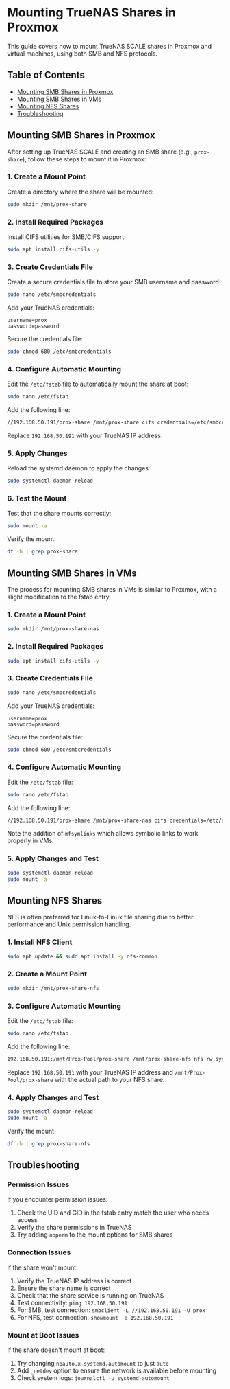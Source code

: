 # Mounting TrueNAS Shares in Proxmox

This guide covers how to mount TrueNAS SCALE shares in Proxmox and virtual machines, using both SMB and NFS protocols.

## Table of Contents

- [Mounting SMB Shares in Proxmox](#mounting-smb-shares-in-proxmox)
- [Mounting SMB Shares in VMs](#mounting-smb-shares-in-vms)
- [Mounting NFS Shares](#mounting-nfs-shares)
- [Troubleshooting](#troubleshooting)

## Mounting SMB Shares in Proxmox

After setting up TrueNAS SCALE and creating an SMB share (e.g., `prox-share`), follow these steps to mount it in Proxmox:

### 1. Create a Mount Point

Create a directory where the share will be mounted:

```bash
sudo mkdir /mnt/prox-share
```

### 2. Install Required Packages

Install CIFS utilities for SMB/CIFS support:

```bash
sudo apt install cifs-utils -y
```

### 3. Create Credentials File

Create a secure credentials file to store your SMB username and password:

```bash
sudo nano /etc/smbcredentials
```

Add your TrueNAS credentials:

```
username=prox
password=password
```

Secure the credentials file:

```bash
sudo chmod 600 /etc/smbcredentials
```

### 4. Configure Automatic Mounting

Edit the `/etc/fstab` file to automatically mount the share at boot:

```bash
sudo nano /etc/fstab
```

Add the following line:

```bash
//192.168.50.191/prox-share /mnt/prox-share cifs credentials=/etc/smbcredentials,iocharset=utf8,rw,vers=3.1.1,uid=1000,gid=1000,file_mode=0777,dir_mode=0777,noauto,x-systemd.automount 0 0
```

Replace `192.168.50.191` with your TrueNAS IP address.

### 5. Apply Changes

Reload the systemd daemon to apply the changes:

```bash
sudo systemctl daemon-reload
```

### 6. Test the Mount

Test that the share mounts correctly:

```bash
sudo mount -a
```

Verify the mount:

```bash
df -h | grep prox-share
```

## Mounting SMB Shares in VMs

The process for mounting SMB shares in VMs is similar to Proxmox, with a slight modification to the fstab entry.

### 1. Create a Mount Point

```bash
sudo mkdir /mnt/prox-share-nas
```

### 2. Install Required Packages

```bash
sudo apt install cifs-utils -y
```

### 3. Create Credentials File

```bash
sudo nano /etc/smbcredentials
```

Add your TrueNAS credentials:

```
username=prox
password=password
```

Secure the credentials file:

```bash
sudo chmod 600 /etc/smbcredentials
```

### 4. Configure Automatic Mounting

Edit the `/etc/fstab` file:

```bash
sudo nano /etc/fstab
```

Add the following line:

```bash
//192.168.50.191/prox-share /mnt/prox-share-nas cifs credentials=/etc/smbcredentials,iocharset=utf8,rw,vers=3.1.1,uid=1000,gid=1000,file_mode=0777,dir_mode=0777,mfsymlinks,x-systemd.automount 0 0
```

Note the addition of `mfsymlinks` which allows symbolic links to work properly in VMs.

### 5. Apply Changes and Test

```bash
sudo systemctl daemon-reload
sudo mount -a
```

## Mounting NFS Shares

NFS is often preferred for Linux-to-Linux file sharing due to better performance and Unix permission handling.

### 1. Install NFS Client

```bash
sudo apt update && sudo apt install -y nfs-common
```

### 2. Create a Mount Point

```bash
sudo mkdir /mnt/prox-share-nfs
```

### 3. Configure Automatic Mounting

Edit the `/etc/fstab` file:

```bash
sudo nano /etc/fstab
```

Add the following line:

```bash
192.168.50.191:/mnt/Prox-Pool/prox-share /mnt/prox-share-nfs nfs rw,sync,hard,intr 0 0
```

Replace `192.168.50.191` with your TrueNAS IP address and `/mnt/Prox-Pool/prox-share` with the actual path to your NFS share.

### 4. Apply Changes and Test

```bash
sudo systemctl daemon-reload
sudo mount -a
```

Verify the mount:

```bash
df -h | grep prox-share-nfs
```

## Troubleshooting

### Permission Issues

If you encounter permission issues:

1. Check the UID and GID in the fstab entry match the user who needs access
2. Verify the share permissions in TrueNAS
3. Try adding `noperm` to the mount options for SMB shares

### Connection Issues

If the share won't mount:

1. Verify the TrueNAS IP address is correct
2. Ensure the share name is correct
3. Check that the share service is running on TrueNAS
4. Test connectivity: `ping 192.168.50.191`
5. For SMB, test connection: `smbclient -L //192.168.50.191 -U prox`
6. For NFS, test connection: `showmount -e 192.168.50.191`

### Mount at Boot Issues

If the share doesn't mount at boot:

1. Try changing `noauto,x-systemd.automount` to just `auto`
2. Add `_netdev` option to ensure the network is available before mounting
3. Check system logs: `journalctl -u systemd-automount` 
